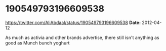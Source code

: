 # 190549793196609538
https://twitter.com/AliAbdaal/status/190549793196609538
**Date:** 2012-04-12

As much as activia and other brands advertise, there still isn't anything as good as Munch bunch yoghurt
